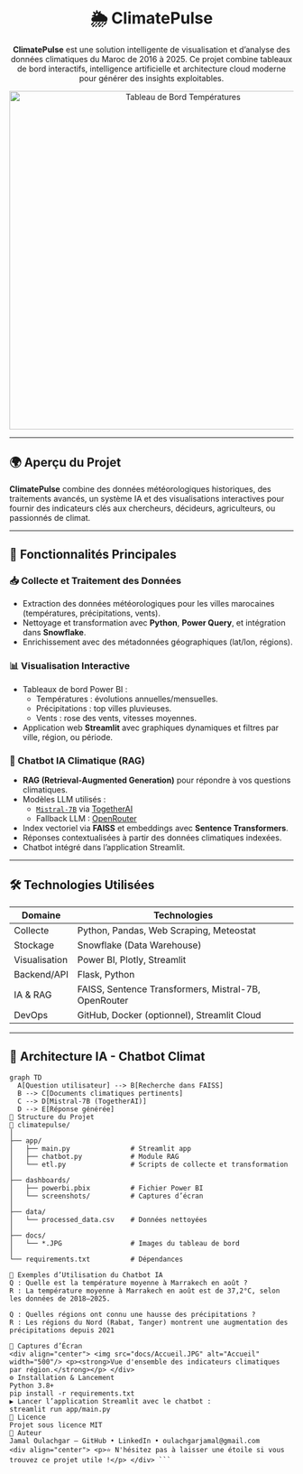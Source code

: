 <div align="center">
  <h1>🌦️ ClimatePulse</h1>
  <p><strong>ClimatePulse</strong> est une solution intelligente de visualisation et d’analyse des données climatiques du Maroc de 2016 à 2025. Ce projet combine tableaux de bord interactifs, intelligence artificielle et architecture cloud moderne pour générer des insights exploitables.</p>
  <img src="docs/Dash Température.JPG" alt="Tableau de Bord Températures" width="600"/>
</div>

---

## 🌍 Aperçu du Projet
**ClimatePulse** combine des données météorologiques historiques, des traitements avancés, un système IA et des visualisations interactives pour fournir des indicateurs clés aux chercheurs, décideurs, agriculteurs, ou passionnés de climat.

---

## 🚀 Fonctionnalités Principales

### 📥 Collecte et Traitement des Données
- Extraction des données météorologiques pour les villes marocaines (températures, précipitations, vents).
- Nettoyage et transformation avec **Python**, **Power Query**, et intégration dans **Snowflake**.
- Enrichissement avec des métadonnées géographiques (lat/lon, régions).

### 📊 Visualisation Interactive
- Tableaux de bord Power BI :
  - Températures : évolutions annuelles/mensuelles.
  - Précipitations : top villes pluvieuses.
  - Vents : rose des vents, vitesses moyennes.
- Application web **Streamlit** avec graphiques dynamiques et filtres par ville, région, ou période.

### 🤖 Chatbot IA Climatique (RAG)
- **RAG (Retrieval-Augmented Generation)** pour répondre à vos questions climatiques.
- Modèles LLM utilisés :
  - [`Mistral-7B`](https://huggingface.co/mistralai/Mistral-7B-Instruct-v0.1) via [TogetherAI](https://www.together.ai/)
  - Fallback LLM : [OpenRouter](https://openrouter.ai/)
- Index vectoriel via **FAISS** et embeddings avec **Sentence Transformers**.
- Réponses contextualisées à partir des données climatiques indexées.
- Chatbot intégré dans l’application Streamlit.

---

## 🛠️ Technologies Utilisées

| Domaine | Technologies |
|--------|--------------|
| Collecte | Python, Pandas, Web Scraping, Meteostat |
| Stockage | Snowflake (Data Warehouse) |
| Visualisation | Power BI, Plotly, Streamlit |
| Backend/API | Flask, Python |
| IA & RAG | FAISS, Sentence Transformers, Mistral-7B, OpenRouter |
| DevOps | GitHub, Docker (optionnel), Streamlit Cloud |

---

## 🧠 Architecture IA - Chatbot Climat

```mermaid
graph TD
  A[Question utilisateur] --> B[Recherche dans FAISS]
  B --> C[Documents climatiques pertinents]
  C --> D[Mistral-7B (TogetherAI)]
  D --> E[Réponse générée]
📂 Structure du Projet
📁 climatepulse/
│
├── app/
│   ├── main.py               # Streamlit app
│   ├── chatbot.py            # Module RAG
│   └── etl.py                # Scripts de collecte et transformation
│
├── dashboards/
│   ├── powerbi.pbix          # Fichier Power BI
│   └── screenshots/          # Captures d’écran
│
├── data/
│   └── processed_data.csv    # Données nettoyées
│
├── docs/
│   └── *.JPG                 # Images du tableau de bord
│
└── requirements.txt          # Dépendances

💬 Exemples d’Utilisation du Chatbot IA
Q : Quelle est la température moyenne à Marrakech en août ?
R : La température moyenne à Marrakech en août est de 37,2°C, selon les données de 2018–2025.

Q : Quelles régions ont connu une hausse des précipitations ?
R : Les régions du Nord (Rabat, Tanger) montrent une augmentation des précipitations depuis 2021

📸 Captures d’Écran
<div align="center"> <img src="docs/Accueil.JPG" alt="Accueil" width="500"/> <p><strong>Vue d'ensemble des indicateurs climatiques par région.</strong></p> </div>
⚙️ Installation & Lancement
Python 3.8+
pip install -r requirements.txt
▶️ Lancer l’application Streamlit avec le chatbot :
streamlit run app/main.py
📄 Licence
Projet sous licence MIT
👥 Auteur
Jamal Oulachgar – GitHub • LinkedIn • oulachgarjamal@gmail.com
<div align="center"> <p>⭐ N'hésitez pas à laisser une étoile si vous trouvez ce projet utile !</p> </div> ```

